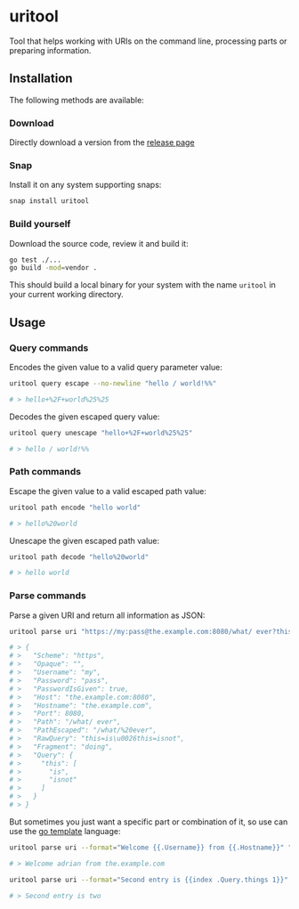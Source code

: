 # uritool

Tool that helps working with URIs on the command line, processing parts or preparing information.

## Installation

The following methods are available:

### Download

Directly download a version from the [release page](https://github.com/adrianrudnik/uritool/releases)

### Snap

Install it on any system supporting snaps:

```sh
snap install uritool
```

### Build yourself

Download the source code, review it and build it:

```sh
go test ./...
go build -mod=vendor .
```

This should build a local binary for your system with the name `uritool` in your current working directory.

## Usage

### Query commands

Encodes the given value to a valid query parameter value:

```sh
uritool query escape --no-newline "hello / world!%%"

# > hello+%2F+world%25%25
```

Decodes the given escaped query value:

```sh
uritool query unescape "hello+%2F+world%25%25"

# > hello / world!%%
```

### Path commands

Escape the given value to a valid escaped path value:

```sh
uritool path encode "hello world"

# > hello%20world
``` 

Unescape the given escaped path value:

```sh
uritool path decode "hello%20world"

# > hello world
``` 

### Parse commands

Parse a given URI and return all information as JSON:

```sh
uritool parse uri "https://my:pass@the.example.com:8080/what/ ever?this=is&this=isnot#doing"

# > {
# >   "Scheme": "https",
# >   "Opaque": "",
# >   "Username": "my",
# >   "Password": "pass",
# >   "PasswordIsGiven": true,
# >   "Host": "the.example.com:8080",
# >   "Hostname": "the.example.com",
# >   "Port": 8080,
# >   "Path": "/what/ ever",
# >   "PathEscaped": "/what/%20ever",
# >   "RawQuery": "this=is\u0026this=isnot",
# >   "Fragment": "doing",
# >   "Query": {
# >     "this": [
# >       "is",
# >       "isnot"
# >     ]
# >   }
# > }
```

But sometimes you just want a specific part or combination of it, so use can use the [go template](https://golang.org/pkg/text/template/) language:

```sh
uritool parse uri --format="Welcome {{.Username}} from {{.Hostname}}" "https://adrian:something@the.example.com:8080/?uh=oh"

# > Welcome adrian from the.example.com

uritool parse uri --format="Second entry is {{index .Query.things 1}}" "https://adrian:something@the.example.com:8080/?things=one&things=two"

# > Second entry is two
```
